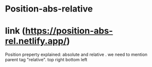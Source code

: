 # Position-abs-relative
# link (https://position-abs-rel.netlify.app/)
Position preperty explained: absolute and relative . we need to mention parent tag "relative". top right bottom left

